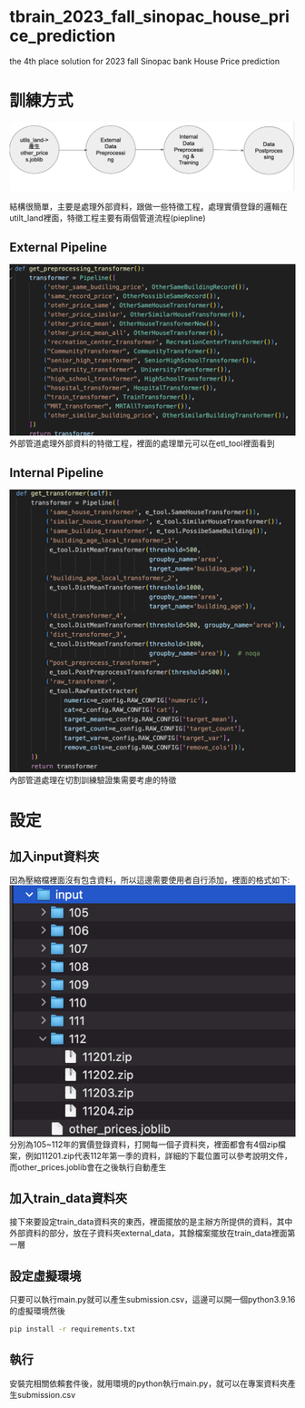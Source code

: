 # tbrain_2023_fall_sinopac_house_price_prediction
the 4th place solution for 2023 fall Sinopac bank House Price prediction

# 訓練方式

![alt text](images/training.png)

結構很簡單，主要是處理外部資料，跟做一些特徵工程，處理實價登錄的邏輯在utilt_land裡面，特徵工程主要有兩個管道流程(piepline)
## External Pipeline
![alt text](images/external_pipeline.png)
外部管道處理外部資料的特徵工程，裡面的處理單元可以在etl_tool裡面看到

## Internal Pipeline
![alt text](images/internal_pipeline.png)
內部管道處理在切割訓練驗證集需要考慮的特徵

# 設定

## 加入input資料夾
因為壓縮檔裡面沒有包含資料，所以這邊需要使用者自行添加，裡面的格式如下:
![alt text](images/input.png)
分別為105~112年的實價登錄資料，打開每一個子資料夾，裡面都會有4個zip檔案，例如11201.zip代表112年第一季的資料，詳細的下載位置可以參考說明文件，而other_prices.joblib會在之後執行自動產生

## 加入train_data資料夾
接下來要設定train_data資料夾的東西，裡面擺放的是主辦方所提供的資料，其中外部資料的部分，放在子資料夾external_data，其餘檔案擺放在train_data裡面第一層

## 設定虛擬環境
只要可以執行main.py就可以產生submission.csv，這邊可以開一個python3.9.16的虛擬環境然後
```bash
pip install -r requirements.txt
```

## 執行
安裝完相關依賴套件後，就用環境的python執行main.py，就可以在專案資料夾產生submission.csv
